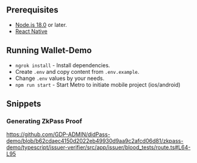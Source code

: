 ## Prerequisites

- [Node.js 18.0](https://nodejs.org/en) or later.
- [React Native](https://reactnative.dev/docs/environment-setup)

## Running Wallet-Demo

- `ngrok install` - Install dependencies.
- Create `.env` and copy content from `.env.example`.
- Change `.env` values by your needs.
- `npm run start` - Start Metro to initiate mobile project (ios/android)

## Snippets

### Generating ZkPass Proof

https://github.com/GDP-ADMIN/didPass-demo/blob/b62cdaec4150d2022eb49930d9aa9c2afcd06d81/zkpass-demo/typescript/issuer-verifier/src/app/issuer/blood_tests/route.ts#L64-L95